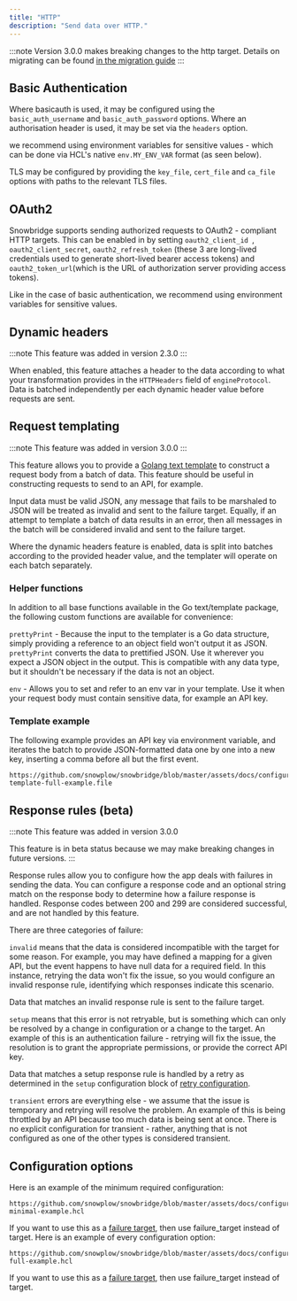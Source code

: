 ```yaml
---
title: "HTTP"
description: "Send data over HTTP."
---
```


:::note 
Version 3.0.0 makes breaking changes to the http target. Details on migrating can be found [in the migration guide](/docs/destinations/forwarding-events/snowbridge/3-X-X-upgrade-guide/index.md)
:::

## Basic Authentication

Where basicauth is used, it may be configured using the `basic_auth_username` and `basic_auth_password` options. Where an authorisation header is used, it may be set via the `headers` option.

we recommend using environment variables for sensitive values - which can be done via HCL's native `env.MY_ENV_VAR` format (as seen below).

TLS may be configured by providing the `key_file`, `cert_file` and `ca_file` options with paths to the relevant TLS files.

## OAuth2

Snowbridge supports sending authorized requests to OAuth2 - compliant HTTP targets. This can be enabled in by setting `oauth2_client_id `, `oauth2_client_secret`, `oauth2_refresh_token` (these 3 are long-lived credentials used to generate short-lived bearer access tokens) and `oauth2_token_url`(which is the URL of authorization server providing access tokens).

Like in the case of basic authentication, we recommend using environment variables for sensitive values.

## Dynamic headers

:::note
This feature was added in version 2.3.0
:::

When enabled, this feature attaches a header to the data according to what your transformation provides in the `HTTPHeaders` field of `engineProtocol`. Data is batched independently per each dynamic header value before requests are sent.

## Request templating

:::note
This feature was added in version 3.0.0
:::

This feature allows you to provide a [Golang text template](https://pkg.go.dev/text/template) to construct a request body from a batch of data. This feature should be useful in constructing requests to send to an API, for example.

Input data must be valid JSON, any message that fails to be marshaled to JSON will be treated as invalid and sent to the failure target. Equally, if an attempt to template a batch of data results in an error, then all messages in the batch will be considered invalid and sent to the failure target.

Where the dynamic headers feature is enabled, data is split into batches according to the provided header value, and the templater will operate on each batch separately.

### Helper functions

In addition to all base functions available in the Go text/template package, the following custom functions are available for convenience:

`prettyPrint` - Because the input to the templater is a Go data structure, simply providing a reference to an object field won't output it as JSON. `prettyPrint` converts the data to prettified JSON. Use it wherever you expect a JSON object in the output. This is compatible with any data type, but it shouldn't be necessary if the data is not an object.

`env` - Allows you to set and refer to an env var in your template. Use it when your request body must contain sensitive data, for example an API key.

### Template example

The following example provides an API key via environment variable, and iterates the batch to provide JSON-formatted data one by one into a new key, inserting a comma before all but the first event.

```hcl reference
https://github.com/snowplow/snowbridge/blob/master/assets/docs/configuration/targets/http-template-full-example.file
```

## Response rules (beta)

:::note
This feature was added in version 3.0.0

This feature is in beta status because we may make breaking changes in future versions.
:::

Response rules allow you to configure how the app deals with failures in sending the data. You can configure a response code and an optional string match on the response body to determine how a failure response is handled. Response codes between 200 and 299 are considered successful, and are not handled by this feature.

There are three categories of failure:

`invalid` means that the data is considered incompatible with the target for some reason. For example, you may have defined a mapping for a given API, but the event happens to have null data for a required field. In this instance, retrying the data won't fix the issue, so you would configure an invalid response rule, identifying which responses indicate this scenario.

Data that matches an invalid response rule is sent to the failure target.

`setup` means that this error is not retryable, but is something which can only be resolved by a change in configuration or a change to the target. An example of this is an authentication failure - retrying will fix the issue, the resolution is to grant the appropriate permissions, or provide the correct API key.

Data that matches a setup response rule is handled by a retry as determined in the `setup` configuration block of [retry configuration](/docs/destinations/forwarding-events/snowbridge/configuration/retries/index.md).

`transient` errors are everything else - we assume that the issue is temporary and retrying will resolve the problem. An example of this is being throttled by an API because too much data is being sent at once. There is no explicit configuration for transient - rather, anything that is not configured as one of the other types is considered transient.

## Configuration options

Here is an example of the minimum required configuration:

```hcl reference
https://github.com/snowplow/snowbridge/blob/master/assets/docs/configuration/targets/http-minimal-example.hcl
```

If you want to use this as a [failure target](/docs/destinations/forwarding-events/snowbridge/concepts/failure-model/index.md#failure-targets), then use failure_target instead of target.
Here is an example of every configuration option:

```hcl reference
https://github.com/snowplow/snowbridge/blob/master/assets/docs/configuration/targets/http-full-example.hcl
```

If you want to use this as a [failure target](/docs/destinations/forwarding-events/snowbridge/concepts/failure-model/index.md#failure-targets), then use failure_target instead of target.
